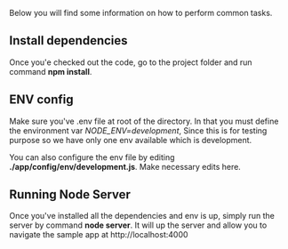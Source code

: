 Below you will find some information on how to perform common tasks.<br>
## Install dependencies

Once you'e checked out the code, go to the project folder and run command **npm install**.

## ENV config

Make sure you've .env file at root of the directory. In that you must define the environment var *NODE_ENV=development*, Since this is for testing purpose so we have only one env available which is development.

You can also configure the env file by editing **./app/config/env/development.js**. Make necessary edits here.

## Running Node Server

Once you've installed all the dependencies and env is up, simply run the server by command **node server**. It will up the server and allow you to navigate the sample app at http://localhost:4000

